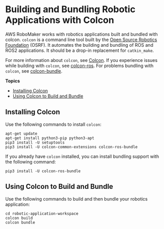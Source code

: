 # Building and Bundling Robotic Applications with Colcon<a name="application-build-bundle"></a>

AWS RoboMaker works with robotics applications built and bundled with colcon\. `colcon` is a command line tool built by the [Open Source Robotics Foundation](https://www.openrobotics.org/) \(OSRF\)\. It automates the building and bundling of ROS and ROS2 applications\. It should be a drop\-in replacement for `catkin_make`\. 

 For more information about `colcon`, see [Colcon](https://colcon.readthedocs.io/en/master/index.html)\. If you experience issues while building with `colcon`, see [colcon\-ros](https://github.com/colcon/colcon-ros)\. For problems bundling with `colcon`, see [colcon\-bundle](https://github.com/colcon/colcon-bundle)\. 

**Topics**
+ [Installing Colcon](#install-colcon)
+ [Using Colcon to Build and Bundle](#use-colcon)

## Installing Colcon<a name="install-colcon"></a>

Use the following commands to install `colcon`:

```
apt-get update
apt-get install python3-pip python3-apt
pip3 install -U setuptools
pip3 install -U colcon-common-extensions colcon-ros-bundle
```

If you already have `colcon` installed, you can install bundling support with the following command:

```
pip3 install -U colcon-ros-bundle
```

## Using Colcon to Build and Bundle<a name="use-colcon"></a>

Use the following commands to build and then bundle your robotics application:

```
cd robotic-application-workspace
colcon build
colcon bundle
```